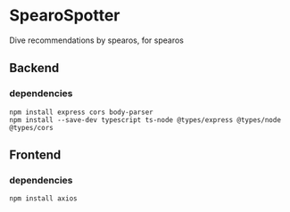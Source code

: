 # SpearoSpotter

Dive recommendations by spearos, for spearos


## Backend 
### dependencies

```
npm install express cors body-parser
npm install --save-dev typescript ts-node @types/express @types/node @types/cors
```

## Frontend
### dependencies

```
npm install axios
```
